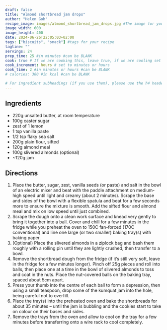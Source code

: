 ```yaml
---
draft: false
title: "Almond shortbread jam drops"
author: "Helen Goh"
recipe_image: images/almond_shortbread_jam_drops.jpg #The image for your recipe
image_width: 600
image_height: 400
date: 2024-06-26T22:05:03+02:00
tags: ["biscuits", "snack"] #tags for your recipe
tagline: ""
servings: 24
prep_time: 25 #in minutes #can be BLANK
cook: true # If we are cooking this, leave true, if we are cooling set to false
cook_increment: hours # set to minutes or hours
cook_time: 2 #in minutes or hours #can be BLANK
# calories: 300 #in kcal #can be BLANK

# For ingredient subheadings (if you use them), please use the h4 header.  For print view I have those elements targeted
---
```



## Ingredients

- 220g unsalted butter, at room temperature
- 100g caster sugar
- zest of 1 lemon
- 1 tsp vanilla paste
- 1/2 tsp flaky sea salt
- 200g plain flour, sifted
- 120g almond meal
- 100g slivered almonds (optional)
- ~120g jam

## Directions

1. Place the butter, sugar, zest, vanilla seeds (or paste) and salt in the bowl of an electric mixer and beat with the paddle attachment on medium-high speed until light and creamy (about 2 minutes). Scrape the base and sides of the bowl with a flexible spatula and beat for a few seconds more to ensure the mixture is smooth. Add the sifted flour and almond meal and mix on low speed until just combined.
2. Scrape the dough onto a clean work surface and knead very gently to bring it together into a ball. Cover and chill for a few minutes in the fridge while you preheat the oven to 150C fan-forced (170C conventional) and line one large (or two smaller) baking tray(s) with baking paper.
3. (Optional) Place the slivered almonds in a ziplock bag and bash them roughly with a rolling pin until they are lightly crushed, then transfer to a bowl.
4. Remove the shortbread dough from the fridge (if it’s still very soft, leave in the fridge for a few minutes longer). Pinch off 25g pieces and roll into balls, then place one at a time in the bowl of slivered almonds to toss and coat in the nuts. Place the nut-covered balls on the baking tray, spaced about 5cm apart.
5. Press your thumb into the centre of each ball to form a depression, then using a small teaspoon, drop some of the kumquat jam into the hole, being careful not to overfill.
6. Place the tray(s) into the preheated oven and bake the shortbreads for about 35 minutes – until the jam is bubbling and the cookies start to take on colour on their bases and sides.
7. Remove the trays from the oven and allow to cool on the tray for a few minutes before transferring onto a wire rack to cool completely.
